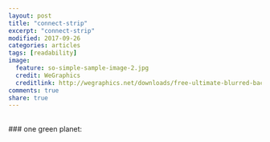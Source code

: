 ```yaml
---
layout: post
title: "connect-strip"
excerpt: "connect-strip"
modified: 2017-09-26
categories: articles
tags: [readability]
image:
  feature: so-simple-sample-image-2.jpg
  credit: WeGraphics
  creditlink: http://wegraphics.net/downloads/free-ultimate-blurred-background-pack/
comments: true
share: true
---
```

<div class="apester-strip" is-mobile-only="false" data-channel-tokens="5ceaad273698b2162e7b95bf"></div><script 
async src="https://static.apester.com/js/sdk/latest/apester-sdk.js"></script>
<br>
### one green planet:
<div class="apester-strip" is-mobile-only="false" data-channel-tokens="5cd2ce5e087708e836c03f29"></div><script async src="https://static.apester.com/js/sdk/latest/apester-sdk.js"></script>
